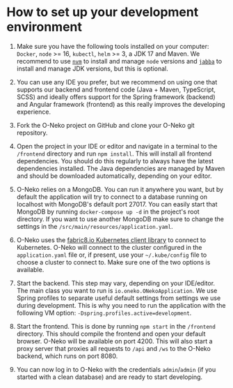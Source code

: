 # How to set up your development environment

1. Make sure you have the following tools installed on your computer: `Docker`, `node` >= 16, `kubectl`, `helm` >= 3, a JDK 17 and Maven. 
We recommend to use [`nvm`](https://github.com/nvm-sh/nvm) to install and manage `node` versions and 
[`jabba`](https://github.com/shyiko/jabba) to install and manage JDK versions, but this is optional.

2. You can use any IDE you prefer, but we recommend on using one that supports our backend and frontend code (Java + Maven, TypeScript, SCSS)
and ideally offers support for the Spring framework (backend) and Angular framework (frontend) as this really improves
the developing experience.

3. Fork the O-Neko project on GitHub and clone your O-Neko git repository.

4. Open the project in your IDE or editor and navigate in a terminal to the `/frontend` directory and run `npm install`.
This will install all frontend dependencies. You should do this regularly to always have the latest dependencies installed.
The Java dependencies are managed by Maven and should be downloaded automatically, depending on your editor.

5. O-Neko relies on a MongoDB. You can run it anywhere you want, but by default the application will try to connect to a database
running on localhost with MongoDB's default port 27017. You can easily start that MongoDB by running `docker-compose up -d` in the
project's root directory. If you want to use another MongoDB make sure to change the settings in the `/src/main/resources/application.yaml`.

6. O-Neko uses the [fabric8.io Kubernetes client library](https://github.com/fabric8io/kubernetes-client) to connect to Kubernetes. 
O-Neko will connect to the cluster configured in the `application.yaml` file or, if present, use your `~/.kube/config` file to
choose a cluster to connect to. Make sure one of the two options is available.

7. Start the backend. This step may vary, depending on your IDE/editor. The main class you want to run is `io.oneko.ONekoApplication`.
We use Spring profiles to separate useful default settings from settings we use during development. This is why you need to
run the application with the following VM option: `-Dspring.profiles.active=development`.

8. Start the frontend. This is done by running `npm start` in the `/frontend` directory. This should compile the frontend
and open your default browser. O-Neko will be available on port 4200. This will also start a proxy server that proxies
all requests to `/api` and `/ws` to the O-Neko backend, which runs on port 8080.

9. You can now log in to O-Neko with the credentials `admin`/`admin` (if you started with a clean database) and are 
ready to start developing.
